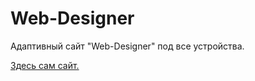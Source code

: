 # Web-Designer
Адаптивный сайт "Web-Designer" под все устройства.

[Здесь сам сайт.](https://kasper-developer.github.io/Web-Designer/)
